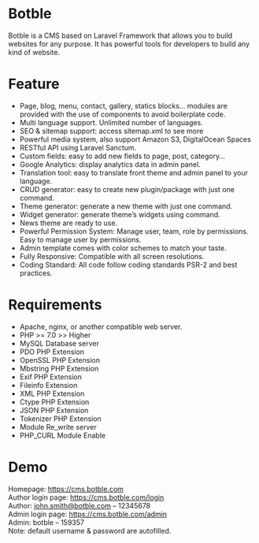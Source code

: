 # Botble
Botble is a CMS based on Laravel Framework that allows you to build websites for any purpose. It has powerful tools for developers to build any kind of website.

# Feature
- Page, blog, menu, contact, gallery, statics blocks… modules are provided with the use of components to avoid boilerplate code.
- Multi language support. Unlimited number of languages.
- SEO & sitemap support: access sitemap.xml to see more
- Powerful media system, also support Amazon S3, DigitalOcean Spaces
- RESTful API using Laravel Sanctum.
- Custom fields: easy to add new fields to page, post, category…
- Google Analytics: display analytics data in admin panel.
- Translation tool: easy to translate front theme and admin panel to your language.
- CRUD generator: easy to create new plugin/package with just one command.
- Theme generator: generate a new theme with just one command.
- Widget generator: generate theme’s widgets using command.
- News theme are ready to use.
- Powerful Permission System: Manage user, team, role by permissions. Easy to manage user by permissions.
- Admin template comes with color schemes to match your taste.
- Fully Responsive: Compatible with all screen resolutions.
- Coding Standard: All code follow coding standards PSR-2 and best practices.

# Requirements
- Apache, nginx, or another compatible web server.
- PHP >= 7.0 >> Higher
- MySQL Database server
- PDO PHP Extension
- OpenSSL PHP Extension
- Mbstring PHP Extension
- Exif PHP Extension
- Fileinfo Extension
- XML PHP Extension
- Ctype PHP Extension
- JSON PHP Extension
- Tokenizer PHP Extension
- Module Re_write server
- PHP_CURL Module Enable


# Demo
Homepage: https://cms.botble.com  
Author login page: https://cms.botble.com/login  
Author: john.smith@botble.com – 12345678  
Admin login page: https://cms.botble.com/admin  
Admin: botble – 159357  
Note: default username & password are autofilled.
